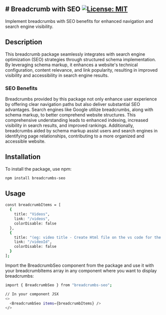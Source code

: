 ## # Breadcrumb with SEO [![License: MIT](https://img.shields.io/badge/License-MIT-yellow.svg)](https://opensource.org/licenses/MIT)

Implement breadcrumbs with SEO benefits for enhanced navigation and search engine visibility.

## Description

This breadcrumb package seamlessly integrates with search engine optimization (SEO) strategies through structured schema implementation. By leveraging schema markup, it enhances a website's technical configuration, content relevance, and link popularity, resulting in improved visibility and accessibility in search engine results.

### SEO Benefits

Breadcrumbs provided by this package not only enhance user experience by offering clear navigation paths but also deliver substantial SEO advantages. Search engines like Google utilize breadcrumbs, along with schema markup, to better comprehend website structures. This comprehensive understanding leads to enhanced indexing, increased visibility in search results, and improved rankings. Additionally, breadcrumbs aided by schema markup assist users and search engines in identifying page relationships, contributing to a more organized and accessible website.

## Installation

To install the package, use npm:

```bash
npm install breadcrumbs-seo
```

## Usage

```bash
const breadcrumbItems = [
  {
    title: "Videos",
    link: "/videos",
    colorDisable: false
  },
  {
    title: "(eg: video title - Create Html file on the vs code for the first time)",
    link: "/videoId",
    colorDisable: false
  }
];
```

Import the BreadcrumbSeo component from the package and use it with your breadcrumbItems array in any component where you want to display breadcrumbs:

```bash
import { BreadcrumbSeo } from "breadcrumbs-seo";

// In your component JSX
<>
  <BreadcrumbSeo items={breadcrumbItems} />
</>
```

